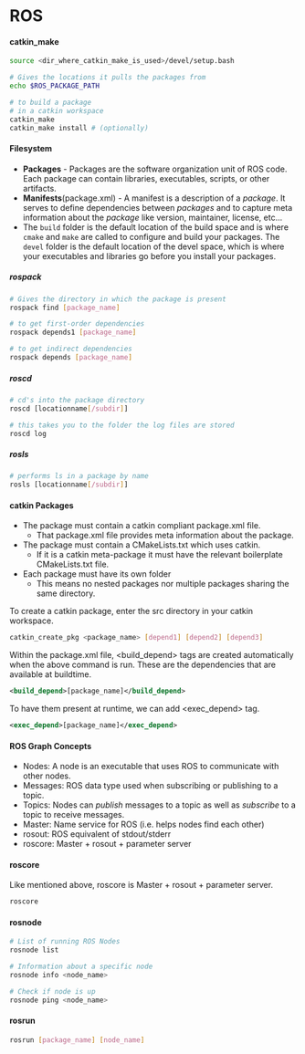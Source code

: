 # ROS

#### catkin_make

```bash
source <dir_where_catkin_make_is_used>/devel/setup.bash
```

```bash
# Gives the locations it pulls the packages from
echo $ROS_PACKAGE_PATH
```

```bash
# to build a package
# in a catkin workspace
catkin_make
catkin_make install # (optionally)
```

#### Filesystem

- **Packages** - Packages are the software organization unit of ROS code. Each package can contain libraries, executables, scripts, or other artifacts.
- **Manifests**(package.xml) -  A manifest is a description of a *package*. It serves to define dependencies between *packages* and to capture meta information about the *package* like version, maintainer, license, etc...
- The `build` folder is the default location of the build space and is where `cmake` and `make` are called to configure and build your packages. The `devel` folder is the default location of the devel space, which is where your executables and libraries go before you install your packages.

##### rospack

```bash
# Gives the directory in which the package is present
rospack find [package_name]
```

```bash
# to get first-order dependencies
rospack depends1 [package_name]
```

```bash
# to get indirect dependencies
rospack depends [package_name]
```



##### roscd

```bash
# cd's into the package directory
roscd [locationname[/subdir]]
```

```bash
# this takes you to the folder the log files are stored
roscd log
```

##### rosls

```bash
# performs ls in a package by name
rosls [locationname[/subdir]]
```

#### catkin Packages

- The package must contain a catkin compliant package.xml file.
  - That package.xml file provides meta information about the package.
- The package must contain a CMakeLists.txt which uses catkin.
  - If it is a catkin meta-package it must have the relevant boilerplate CMakeLists.txt file.
- Each package must have its own folder
  - This means no nested packages nor multiple packages sharing the same directory.

To create a catkin package,  enter the src directory in your catkin workspace.

```bash
catkin_create_pkg <package_name> [depend1] [depend2] [depend3]
```

Within the package.xml file, <build_depend> tags are created automatically when the above command is run. These are the dependencies that are available at buildtime.

```xml
<build_depend>[package_name]</build_depend>
```

To have them present at runtime, we can add <exec_depend> tag.

```xml
<exec_depend>[package_name]</exec_depend>
```

#### ROS Graph Concepts

- Nodes: A node is an executable that uses ROS to communicate with other nodes.
- Messages: ROS data type used when subscribing or publishing to a topic.
- Topics: Nodes can *publish* messages to a topic as well as *subscribe* to a topic to receive messages.
- Master: Name service for ROS (i.e. helps nodes find each other)
- rosout: ROS equivalent of stdout/stderr
- roscore: Master + rosout + parameter server

#### roscore

Like mentioned above, roscore is  Master + rosout + parameter server.

```bash 
roscore
```

#### rosnode

```bash
# List of running ROS Nodes
rosnode list
```

```bash
# Information about a specific node
rosnode info <node_name>
```

```bash
# Check if node is up
rosnode ping <node_name>
```



#### rosrun

```bash
rosrun [package_name] [node_name]
```


